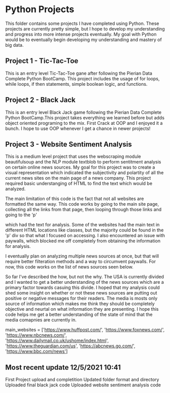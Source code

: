 # Python Projects
This folder contains some projects I have completed using Python. These projects are currently pretty simple, but I hope to develop my understanding and progress into more intense projects eventually. My goal with Python would be to eventually begin developing my understanding and mastery of big data. 

## Project 1 - Tic-Tac-Toe
This is an entry level Tic-Tac-Toe gane after following the Pierian Data Complete Python BootCamp. This project includes the usage of for loops, while loops, if then statements, simple boolean logic, and functions. 

## Project 2 - Black Jack 
This is an entry level Black Jack game following the Pierian Data Complete Python BootCamp.This project takes everything we learned before but adds object oriented programing to the mix. First Crack at OOP and I enjoyed it a bunch. I hope to use OOP whenever I get a chance in newer projects!  

## Project 3 - Website Sentiment Analysis
This is a medium level project that uses the webscraping module beautifulsoup and the NLP module textblob to perform sentitment analysis on certain online news sources. My goal for this project was to create a visual representation which indicated the subjectivity and polartity of all the current news sites on the main page of a news company. This project required basic understanging of HTML to find the text which would be analyzed. 

The main limitation of this code is the fact that not all websites are formatted the same way. This code works by going to the main site page, collecting all the links from that page, then looping through those links and going to the 'p' <div> which had the text for analysis. Some of the websites had the main text in different HTML locations like classes, but the majority could be found in the 'p' div so that what I focused on accessing. I also encountered an issue with paywalls, which blocked me off completely from obtaining the information for analysis. 
  
I eventually plan on analyzing multiple news sources at once, but that will require better filteration methods and a way to circumvent paywalls. For now, this code works on the list of news sources seen below.
  
So far I've described the how, but not the why. The USA is currently divided and I wanted to get a better understanding of the news sources which are a primary factor towards casuing this divide. I hoped that my analysis could shed some insight on whether or not these news sources are putting out positive or negative messages for their readers. The media is mosts only source of information which makes me think they should be completely objective and neurtal on what information they are presenting. I hope this code helps me get a better understanding of the state of mind that the media comapnies are currently in. 
  
main_websites = ['https://www.huffpost.com/', 'https://www.foxnews.com/', 'https://www.nbcnews.com/', 'https://www.dailymail.co.uk/ushome/index.html', 'https://www.theguardian.com/us', 'https://abcnews.go.com/', 'https://www.bbc.com/news']

## Most recent update 12/5/2021 10:41
First Project upload and completition
Updated folder format and directory
Uploaded final black jack code
Uploaded website sentiment analysis code 

